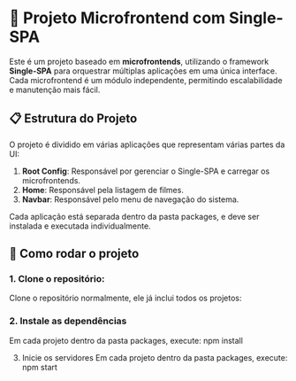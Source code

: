 # 🧩 Projeto Microfrontend com Single-SPA  

Este é um projeto baseado em **microfrontends**, utilizando o framework **Single-SPA** para orquestrar múltiplas aplicações em uma única interface. Cada microfrontend é um módulo independente, permitindo escalabilidade e manutenção mais fácil.  

## 📋 Estrutura do Projeto  
O projeto é dividido em várias aplicações que representam várias partes da UI:  
1. **Root Config**: Responsável por gerenciar o Single-SPA e carregar os microfrontends.  
2. **Home**: Responsável pela listagem de filmes.  
3. **Navbar**: Responsável pelo menu de navegação do sistema.

Cada aplicação está separada dentro da pasta packages, e deve ser instalada e executada individualmente.

## 🚀 Como rodar o projeto  

### 1. Clone o repositório:
Clone o repositório normalmente, ele já inclui todos os projetos:  

### 2. Instale as dependências
Em cada projeto dentro da pasta packages, execute: npm install

3. Inicie os servidores
Em cada projeto dentro da pasta packages, execute: npm start

